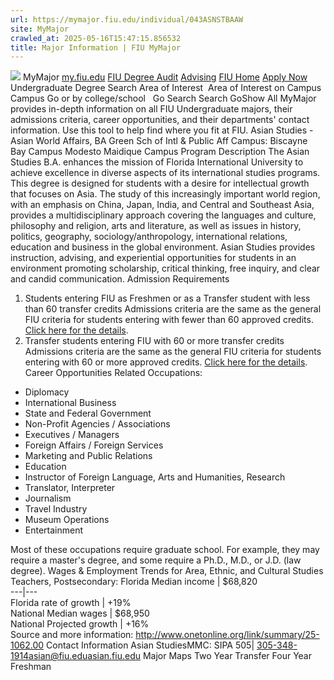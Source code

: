 ```yaml
---
url: https://mymajor.fiu.edu/individual/043ASNSTBAAW
site: MyMajor
crawled_at: 2025-05-16T15:47:15.856532
title: Major Information | FIU MyMajor
---
```


![](https://mymajor.fiu.edu/assets/logo-T4VPR2BI.png)
MyMajor
[my.fiu.edu](https://my.fiu.edu/)
[FIU Degree Audit](https://dasa.fiu.edu/all-departments/advising/panther-success-hub/panther-degree-audit/)
[Advising](https://advising.fiu.edu)
[FIU Home](https://www.fiu.edu/)
[Apply Now](https://admissions.fiu.edu/)
Undergraduate Degree Search
Area of Interest
​
Area of Interest
on
Campus
​
Campus
Go
or by college/school
​
​
Go
Search
Search
GoShow All
MyMajor provides in-depth information on all FIU Undergraduate majors, their admissions criteria, career opportunities, and their departments' contact information. Use this tool to help find where you fit at FIU.
Asian Studies - Asian World Affairs,
BA
Green Sch of Intl & Public Aff
Campus:
Biscayne Bay Campus
Modesto Maidique Campus
Program Description
The Asian Studies B.A. enhances the mission of Florida International University to achieve excellence in diverse aspects of its international studies programs. This degree is designed for students with a desire for intellectual growth that focuses on Asia. The study of this increasingly important world region, with an emphasis on China, Japan, India, and Central and Southeast Asia, provides a multidisciplinary approach covering the languages and culture, philosophy and religion, arts and literature, as well as issues in history, politics, geography, sociology/anthropology, international relations, education and business in the global environment. Asian Studies provides instruction, advising, and experiential opportunities for students in an environment promoting scholarship, critical thinking, free inquiry, and clear and candid communication.
Admission Requirements
1. Students entering FIU as Freshmen or as a Transfer student with less than 60 transfer credits
Admissions criteria are the same as the general FIU criteria for students entering with fewer than 60 approved credits. [Click here for the details](http://admissions.fiu.edu/apply/freshman/).
2. Transfer students entering FIU with 60 or more transfer credits
Admissions criteria are the same as the general FIU criteria for students entering with 60 or more approved credits. [Click here for the details](http://admissions.fiu.edu/apply/transfer/).
Career Opportunities
Related Occupations:
  * Diplomacy
  * International Business
  * State and Federal Government
  * Non-Profit Agencies / Associations
  * Executives / Managers
  * Foreign Affairs / Foreign Services
  * Marketing and Public Relations
  * Education
  * Instructor of Foreign Language, Arts and Humanities, Research
  * Translator, Interpreter
  * Journalism
  * Travel Industry
  * Museum Operations
  * Entertainment


Most of these occupations require graduate school. For example, they may require a master's degree, and some require a Ph.D., M.D., or J.D. (law degree).
Wages & Employment Trends for Area, Ethnic, and Cultural Studies Teachers, Postsecondary:
Florida Median income | $68,820  
---|---  
Florida rate of growth | +19%  
National Median wages | $68,950  
National Projected growth | +16%  
Source and more information: <http://www.onetonline.org/link/summary/25-1062.00>
Contact Information
Asian StudiesMMC: SIPA 505| 305-348-1914asian@fiu.edu[asian.fiu.edu](https://mymajor.fiu.edu/admin/asian.fiu.edu)
Major Maps
Two Year Transfer
Four Year Freshman
